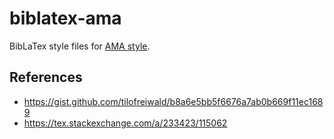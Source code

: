 # biblatex-ama

BibLaTex style files for [AMA style](https://libguides.jcu.edu.au/ama).

## References

  - https://gist.github.com/tilofreiwald/b8a6e5bb5f6676a7ab0b669f11ec1689 
  - https://tex.stackexchange.com/a/233423/115062
